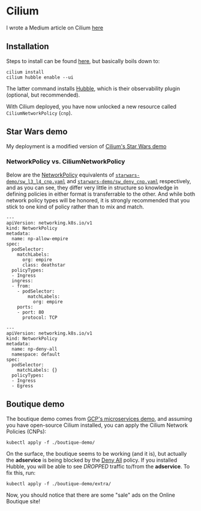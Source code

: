 # Cilium

I wrote a Medium article on Cilium [here](https://medium.com/@glen.yu/getting-started-with-ebpf-and-cilium-on-gke-6553c5d7e02a)

## Installation 
Steps to install can be found [here](https://docs.cilium.io/en/latest/gettingstarted/k8s-install-default/), but basically boils down to:
```console
cilium install
cilium hubble enable --ui
```

The latter command installs [Hubble](https://docs.cilium.io/en/latest/gettingstarted/hubble_intro/), which is their observability plugin (optional, but recommended).

With Cilium deployed, you have now unlocked a new resource called `CiliumNetworkPolicy` (`cnp`).


## Star Wars demo
My deployment is a modified version of [Cilium's Star Wars demo](https://github.com/cilium/star-wars-demo)

### NetworkPolicy vs. CiliumNetworkPolicy
Below are the [NetworkPolicy](https://kubernetes.io/docs/concepts/services-networking/network-policies/) equivalents of [`starwars-demo/sw_l3_l4_cnp.yaml`](./starwars-demo/sw_l3_l4_cnp.yaml) and [`starwars-demo/sw_deny_cnp.yaml`](./starwars-demo/sw_deny_cnp.yaml) respectively, and as you can see, they differ very little in structure so knowledge in defining policies in either format is transferrable to the other.  And while both network policy types will be honored, it is strongly recommended that you stick to one kind of policy rather than to mix and match.

```
---
apiVersion: networking.k8s.io/v1
kind: NetworkPolicy
metadata:
  name: np-allow-empire
spec:
  podSelector:
    matchLabels:
      org: empire
      class: deathstar
  policyTypes:
  - Ingress
  ingress:
  - from:
    - podSelector:
        matchLabels:
          org: empire
    ports:
    - port: 80
      protocol: TCP
```

```
---
apiVersion: networking.k8s.io/v1
kind: NetworkPolicy
metadata:
  name: np-deny-all
  namespace: default
spec:
  podSelector:
    matchLabels: {}
  policyTypes:
  - Ingress
  - Egress
```


## Boutique demo
The boutique demo comes from [GCP's microservices demo](https://github.com/GoogleCloudPlatform/microservices-demo), and assuming you have open-source Cilium installed, you can apply the Cilium Network Policies (CNPs):

```console
kubectl apply -f ./boutique-demo/
```

On the surface, the boutique seems to be working (and it is), but actually the **adservice** is being blocked by the [Deny All](./boutique-demo/deny_all_cnp.yaml) policy.  If you installed Hubble, you will be able to see *DROPPED* traffic to/from the **adservice**.  To fix this, run:

```console
kubectl apply -f ./boutique-demo/extra/
```

Now, you should notice that there are some "sale" ads on the Online Boutique site!
